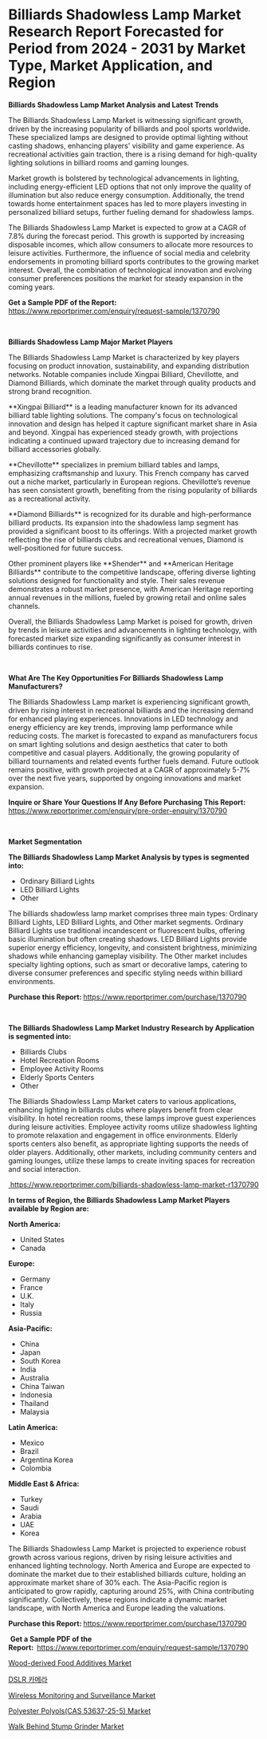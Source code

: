 <p><h1>Billiards Shadowless Lamp Market Research Report Forecasted for Period from 2024 -  2031 by Market Type, Market Application, and Region</h1></p><p><strong>Billiards Shadowless Lamp Market Analysis and Latest Trends</strong></p>
<p><p>The Billiards Shadowless Lamp Market is witnessing significant growth, driven by the increasing popularity of billiards and pool sports worldwide. These specialized lamps are designed to provide optimal lighting without casting shadows, enhancing players' visibility and game experience. As recreational activities gain traction, there is a rising demand for high-quality lighting solutions in billiard rooms and gaming lounges.</p><p>Market growth is bolstered by technological advancements in lighting, including energy-efficient LED options that not only improve the quality of illumination but also reduce energy consumption. Additionally, the trend towards home entertainment spaces has led to more players investing in personalized billiard setups, further fueling demand for shadowless lamps.</p><p>The Billiards Shadowless Lamp Market is expected to grow at a CAGR of 7.8% during the forecast period. This growth is supported by increasing disposable incomes, which allow consumers to allocate more resources to leisure activities. Furthermore, the influence of social media and celebrity endorsements in promoting billiard sports contributes to the growing market interest. Overall, the combination of technological innovation and evolving consumer preferences positions the market for steady expansion in the coming years.</p></p>
<p><strong>Get a Sample PDF of the Report:&nbsp;</strong> <a href="https://www.reportprimer.com/enquiry/request-sample/1370790">https://www.reportprimer.com/enquiry/request-sample/1370790</a></p>
<p>&nbsp;</p>
<p><strong>Billiards Shadowless Lamp Major Market Players</strong></p>
<p><p>The Billiards Shadowless Lamp Market is characterized by key players focusing on product innovation, sustainability, and expanding distribution networks. Notable companies include Xingpai Billiard, Chevillotte, and Diamond Billiards, which dominate the market through quality products and strong brand recognition.</p><p>**Xingpai Billiard** is a leading manufacturer known for its advanced billiard table lighting solutions. The company's focus on technological innovation and design has helped it capture significant market share in Asia and beyond. Xingpai has experienced steady growth, with projections indicating a continued upward trajectory due to increasing demand for billiard accessories globally.</p><p>**Chevillotte** specializes in premium billiard tables and lamps, emphasizing craftsmanship and luxury. This French company has carved out a niche market, particularly in European regions. Chevillotte’s revenue has seen consistent growth, benefiting from the rising popularity of billiards as a recreational activity.</p><p>**Diamond Billiards** is recognized for its durable and high-performance billiard products. Its expansion into the shadowless lamp segment has provided a significant boost to its offerings. With a projected market growth reflecting the rise of billiards clubs and recreational venues, Diamond is well-positioned for future success.</p><p>Other prominent players like **Shender** and **American Heritage Billiards** contribute to the competitive landscape, offering diverse lighting solutions designed for functionality and style. Their sales revenue demonstrates a robust market presence, with American Heritage reporting annual revenues in the millions, fueled by growing retail and online sales channels.</p><p>Overall, the Billiards Shadowless Lamp Market is poised for growth, driven by trends in leisure activities and advancements in lighting technology, with forecasted market size expanding significantly as consumer interest in billiards continues to rise.</p></p>
<p>&nbsp;</p>
<p><strong>What Are The Key Opportunities For Billiards Shadowless Lamp Manufacturers?</strong></p>
<p><p>The Billiards Shadowless Lamp market is experiencing significant growth, driven by rising interest in recreational billiards and the increasing demand for enhanced playing experiences. Innovations in LED technology and energy efficiency are key trends, improving lamp performance while reducing costs. The market is forecasted to expand as manufacturers focus on smart lighting solutions and design aesthetics that cater to both competitive and casual players. Additionally, the growing popularity of billiard tournaments and related events further fuels demand. Future outlook remains positive, with growth projected at a CAGR of approximately 5-7% over the next five years, supported by ongoing innovations and market expansion.</p></p>
<p><strong>Inquire or Share Your Questions If Any Before Purchasing This Report:</strong> <a href="https://www.reportprimer.com/enquiry/pre-order-enquiry/1370790">https://www.reportprimer.com/enquiry/pre-order-enquiry/1370790</a></p>
<p>&nbsp;</p>
<p><strong>Market Segmentation</strong></p>
<p><strong>The Billiards Shadowless Lamp Market Analysis by types is segmented into:</strong></p>
<p><ul><li>Ordinary Billiard Lights</li><li>LED Billiard Lights</li><li>Other</li></ul></p>
<p><p>The billiards shadowless lamp market comprises three main types: Ordinary Billiard Lights, LED Billiard Lights, and Other market segments. Ordinary Billiard Lights use traditional incandescent or fluorescent bulbs, offering basic illumination but often creating shadows. LED Billiard Lights provide superior energy efficiency, longevity, and consistent brightness, minimizing shadows while enhancing gameplay visibility. The Other market includes specialty lighting options, such as smart or decorative lamps, catering to diverse consumer preferences and specific styling needs within billiard environments.</p></p>
<p><strong>Purchase this Report:&nbsp;</strong><a href="https://www.reportprimer.com/purchase/1370790">https://www.reportprimer.com/purchase/1370790</a></p>
<p>&nbsp;</p>
<p><strong>The Billiards Shadowless Lamp Market Industry Research by Application is segmented into:</strong></p>
<p><ul><li>Billiards Clubs</li><li>Hotel Recreation Rooms</li><li>Employee Activity Rooms</li><li>Elderly Sports Centers</li><li>Other</li></ul></p>
<p><p>The Billiards Shadowless Lamp Market caters to various applications, enhancing lighting in billiards clubs where players benefit from clear visibility. In hotel recreation rooms, these lamps improve guest experiences during leisure activities. Employee activity rooms utilize shadowless lighting to promote relaxation and engagement in office environments. Elderly sports centers also benefit, as appropriate lighting supports the needs of older players. Additionally, other markets, including community centers and gaming lounges, utilize these lamps to create inviting spaces for recreation and social interaction.</p></p>
<p><a href="https://www.reportprimer.com/billiards-shadowless-lamp-market-r1370790">&nbsp;https://www.reportprimer.com/billiards-shadowless-lamp-market-r1370790</a></p>
<p><strong>In terms of Region, the Billiards Shadowless Lamp Market Players available by Region are:</strong></p>
<p>
    <p> <strong> North America: </strong>
        <ul>
            <li>United States</li>
            <li>Canada</li>
        </ul>
        </p> 
    <p> <strong> Europe: </strong>
        <ul>
            <li>Germany</li>
            <li>France</li>
            <li>U.K.</li>
            <li>Italy</li>
            <li>Russia</li>
        </ul>
        </p> 
    <p> <strong> Asia-Pacific: </strong>
        <ul>
            <li>China</li>
            <li>Japan</li>
            <li>South Korea</li>
            <li>India</li>
            <li>Australia</li>
            <li>China Taiwan</li>
            <li>Indonesia</li>
            <li>Thailand</li>
            <li>Malaysia</li>
        </ul>
        </p> 
    <p> <strong> Latin America: </strong>
        <ul>
            <li>Mexico</li>
            <li>Brazil</li>
            <li>Argentina Korea</li>
            <li>Colombia</li>
        </ul>
        </p> 
    <p> <strong> Middle East & Africa: </strong>
        <ul>
            <li>Turkey</li>
            <li>Saudi</li>
            <li>Arabia</li>
            <li>UAE</li>
            <li>Korea</li>
        </ul>
    </p>
    </p>
<p><p>The Billiards Shadowless Lamp Market is projected to experience robust growth across various regions, driven by rising leisure activities and enhanced lighting technology. North America and Europe are expected to dominate the market due to their established billiards culture, holding an approximate market share of 30% each. The Asia-Pacific region is anticipated to grow rapidly, capturing around 25%, with China contributing significantly. Collectively, these regions indicate a dynamic market landscape, with North America and Europe leading the valuations.</p></p>
<p><strong>Purchase this Report: </strong><a href="https://www.reportprimer.com/purchase/1370790">https://www.reportprimer.com/purchase/1370790</a></p>
<p>&nbsp;<strong>Get a Sample PDF of the Report:&nbsp;&nbsp;</strong><a href="https://www.reportprimer.com/enquiry/request-sample/1370790">https://www.reportprimer.com/enquiry/request-sample/1370790</a></p>
<p><strong></strong></p>
<p><p><a href="https://medium.com/@scotthereford10/wood-derived-food-additives-industry-sector-new-technologies-and-market-impact-forecasted-for-ae1b6a6a54ea">Wood-derived Food Additives Market</a></p><p><a href="https://github.com/sougarounis/Market-Research-Report-List-6/blob/main/992182914093.md">DSLR 카메라</a></p><p><a href="https://medium.com/@scotthereford10/what-factors-will-influence-the-wireless-monitoring-and-surveillance-market-in-the-coming-years-d102e9620cae?postPublishedType=repub">Wireless Monitoring and Surveillance Market</a></p><p><a href="https://issuu.com/reportprime-2/docs/polyester-polyolscas-53637-25-5-mar_9d2f52d9f2cc88">Polyester Polyols(CAS 53637-25-5) Market</a></p><p><a href="https://www.linkedin.com/pulse/how-walk-behind-stump-grinder-market-changing-from-2024-2031-23nxe">Walk Behind Stump Grinder Market</a></p></p>